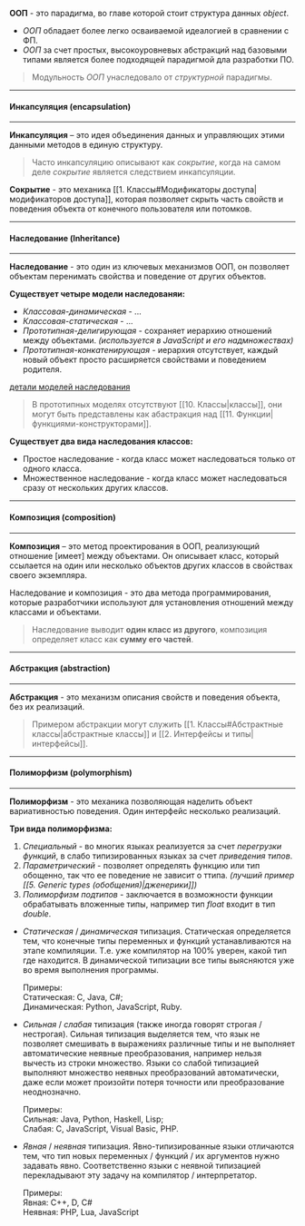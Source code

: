 
**ООП** - это парадигма, во главе которой стоит структура данных *object*. 

- *ООП* обладает более легко осваиваемой идеалогией в сравнении с ФП.
- *ООП* за счет простых, высокоуровневых абстракций над базовыми типами является более подходящей парадигмой дла разработки ПО. 

> Модульность *ООП* унаследовало от *структурной* парадигмы.



---
#### Инкапсуляция (encapsulation)
---
**Инкапсуляция** –  это идея объединения данных и управляющих этими данными методов в единую структуру.

> Часто инкапсуляцию описывают как *сокрытие*, когда на самом деле *сокрытие* является следствием инкапсуляции.

**Сокрытие** - это механика [[1. Классы#Модификаторы доступа|модификаторов доступа]], которая позволяет скрыть часть свойств и поведения объекта от конечного пользователя или потомков.



---
#### Наследование (Inheritance)
---
**Наследование** - это один из ключевых механизмов ООП, он позволяет объектам перенимать свойства и поведение от других объектов. 

**Существует четыре модели наследованяи:**
- *Классовая-динамическая* - ...
- *Классовая-статическая* - ...
- *Прототипная-делигирующая* - сохраняет иерархию отношений между объектами. *(используется в JavaScript и его надмножествах)*
- *Прототипная-конкатенирующая* - иерархия отсутствует, каждый новый объект просто расширяется свойствами и поведением родителя.

[детали моделей наследования](https://webdevblog.ru/chem-prototipnoe-nasledovanie-otlichaetsya-ot-klassicheskogo/)

> В прототипных моделях отсутствуют [[10. Классы|классы]], они могут быть представлены как абастракция над [[11. Функции|функциями-конструкторами]].

**Существует два вида наследования классов:**
- Простое наследование - когда класс может наследоваться только от одного класса.
- Множественное наследование - когда класс может наследоваться сразу от нескольких других классов. 



---
#### Композиция (composition)
---
**Композиция** – это метод проектирования в ООП, реализующий отношение [имеет] между объектами. Он описывает класс, который ссылается на один или несколько объектов других классов в свойствах своего экземпляра.

Наследование и композиция - это два метода программирования, которые разработчики используют для установления отношений между классами и объектами. 

> Наследование выводит **один класс из другого**, композиция определяет класс как **сумму его частей**.



---
#### Абстракция (abstraction)
---
**Абстракция** - это механизм описания свойств и поведения объекта, без их реализаций. 

> Примером абстракции могут служить [[1. Классы#Абстрактные классы|абстрактные классы]] и [[2. Интерфейсы и типы|интерфейсы]].



---
#### Полиморфизм (polymorphism)
---
**Полиморфизм** - это механика позволяющая наделить объект вариативностью поведения.
Один интерфейс несколько реализаций.

**Три вида полиморфизма:**
1. *Специальный* - во многих языках реализуется за счет *перегрузки функций*, в слабо типизированных языках за счет *приведения типов*.
2. *Параметрический* - позволяет определять функцию или тип обощенно, так что ее поведение не зависит о ттипа. *(лучший пример [[5. Generic types (обобщения)|дженерики]])*
3. *Полиморфизм подтипов* - заключается в возможности функции обрабатывать вложенные типы, например тип *float* входит в тип *double*.



-   _Статическая_ / _динамическая_ типизация. Статическая определяется тем, что конечные типы переменных и функций устанавливаются на этапе компиляции. Т.е. уже компилятор на 100% уверен, какой тип где находится. В динамической типизации все типы выясняются уже во время выполнения программы.  
      
    Примеры:  
    Статическая: C, Java, C#;  
    Динамическая: Python, JavaScript, Ruby.  
      
    
-   _Сильная_ / _слабая_ типизация (также иногда говорят строгая / нестрогая). Сильная типизация выделяется тем, что язык не позволяет смешивать в выражениях различные типы и не выполняет автоматические неявные преобразования, например нельзя вычесть из строки множество. Языки со слабой типизацией выполняют множество неявных преобразований автоматически, даже если может произойти потеря точности или преобразование неоднозначно.  
      
    Примеры:  
    Сильная: Java, Python, Haskell, Lisp;  
    Слабая: C, JavaScript, Visual Basic, PHP.  
      
    
-   _Явная_ / _неявная_ типизация. Явно-типизированные языки отличаются тем, что тип новых переменных / функций / их аргументов нужно задавать явно. Соответственно языки с неявной типизацией перекладывают эту задачу на компилятор / интерпретатор.  
      
    Примеры:  
    Явная: C++, D, C#  
    Неявная: PHP, Lua, JavaScript